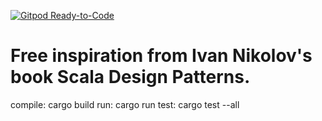[![Gitpod Ready-to-Code](https://img.shields.io/badge/Gitpod-Ready--to--Code-blue?logo=gitpod)](https://gitpod.io/#https://github.com/ldeleris/Rust-Design-Patterns) 

# Free inspiration from Ivan Nikolov's book Scala Design Patterns.

compile: cargo build
run: cargo run
test: cargo test --all